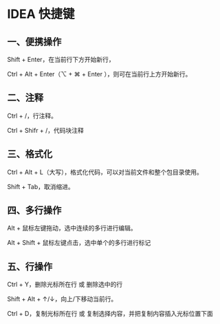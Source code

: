 # IDEA 快捷键

## 一、便携操作

Shift + Enter，在当前行下方开始新行，

Ctrl + Alt + Enter（⌥ + ⌘ + Enter ），则可在当前行上方开始新行。

## 二、注释

Ctrl + /，行注释。

Ctrl + Shifr + /，代码块注释

## 三、格式化

Ctrl + Alt + L（大写），格式化代码，可以对当前文件和整个包目录使用。

Shift + Tab，取消缩进。

## 四、多行操作

Alt + 鼠标左键拖动，选中连续的多行进行编辑。

Alt + Shift + 鼠标左键点击，选中单个的多行进行标记

## 五、行操作

Ctrl + Y，删除光标所在行 或 删除选中的行

Shift + Alt + ↑/↓，向上/下移动当前行。

Ctrl + D，复制光标所在行 或 复制选择内容，并把复制内容插入光标位置下面
